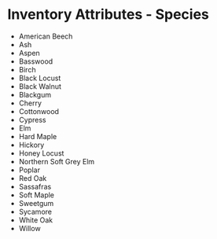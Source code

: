 # Inventory Attributes - Species

-   American Beech
-   Ash
-   Aspen
-   Basswood
-   Birch
-   Black Locust
-   Black Walnut
-   Blackgum
-   Cherry
-   Cottonwood
-   Cypress
-   Elm
-   Hard Maple
-   Hickory
-   Honey Locust
-   Northern Soft Grey Elm
-   Poplar
-   Red Oak
-   Sassafras
-   Soft Maple
-   Sweetgum
-   Sycamore
-   White Oak
-   Willow
